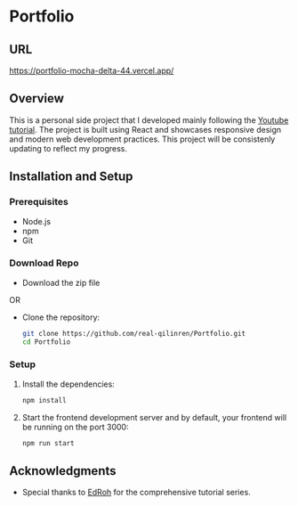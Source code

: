 # Portfolio

## URL
https://portfolio-mocha-delta-44.vercel.app/

## Overview

This is a personal side project that I developed mainly following the [Youtube tutorial](https://www.youtube.com/watch?v=JSJ8ftr92Vw&list=LL&index=12). The project is built using React and showcases responsive design and modern web development practices. This project will be consistenly updating to reflect my progress.

## Installation and Setup

### Prerequisites

- Node.js 
- npm
- Git

### Download Repo

* Download the zip file 

OR

* Clone the repository:

    ```bash
    git clone https://github.com/real-qilinren/Portfolio.git
    cd Portfolio
    ```

### Setup

1. Install the dependencies:

    ```bash
    npm install
    ```

2. Start the frontend development server and by default, your frontend will be running on the port 3000:

    ```bash
    npm run start
    ```

## Acknowledgments

- Special thanks to [EdRoh](https://www.youtube.com/@EdRohDev) for the comprehensive tutorial series.
